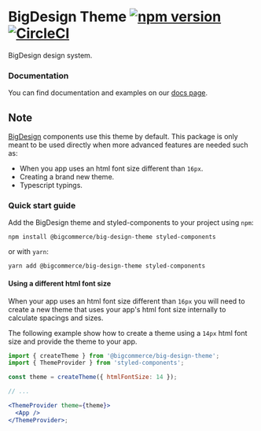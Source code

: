 # BigDesign Theme [![npm version](https://img.shields.io/npm/v/@bigcommerce/big-design-theme.svg?style=flat)](https://www.npmjs.com/package/@bigcommerce/big-design) [![CircleCI](https://circleci.com/gh/bigcommerce/big-design.svg?style=shield)](https://circleci.com/gh/bigcommerce/big-design)

BigDesign design system.

### Documentation

You can find documentation and examples on our [docs page](https://bigcommerce.github.io/big-design).

## Note

[BigDesign](https://github.com/bigcommerce/big-design/blob/master/packages/big-design) components use this theme by default.
This package is only meant to be used directly when more advanced features are needed such as:

- When you app uses an html font size different than `16px`.
- Creating a brand new theme.
- Typescript typings.

### Quick start guide

Add the BigDesign theme and styled-components to your project using `npm`:

```
npm install @bigcommerce/big-design-theme styled-components
```

or with `yarn`:

```
yarn add @bigcommerce/big-design-theme styled-components
```

#### Using a different html font size

When your app uses an html font size different than `16px` you will need to create a new theme that uses
your app's html font size internally to calculate spacings and sizes.

The following example show how to create a theme using a `14px` html font size and provide the theme to your app.

```jsx
import { createTheme } from '@bigcommerce/big-design-theme';
import { ThemeProvider } from 'styled-components';

const theme = createTheme({ htmlFontSize: 14 });

// ...

<ThemeProvider theme={theme}>
  <App />
</ThemeProvider>;
```
